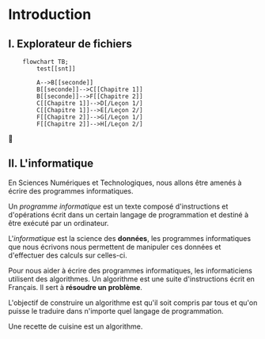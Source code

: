 # Introduction

## I. Explorateur de fichiers

```mermaid
    flowchart TB;
        test[[snt]]
        
        A-->B[[seconde]]
        B[[seconde]]-->C[[Chapitre 1]]
        B[[seconde]]-->F[[Chapitre 2]]
        C[[Chapitre 1]]-->D[/Leçon 1/]
        C[[Chapitre 1]]-->E[/Leçon 2/]
        F[[Chapitre 2]]-->G[/Leçon 1/]
        F[[Chapitre 2]]-->H[/Leçon 2/]
```

:file_folder:

## II. L'informatique

En Sciences Numériques et Technologiques, nous allons être amenés à écrire des programmes informatiques.

Un *programme informatique* est un texte composé d'instructions et d'opérations écrit dans un certain langage de programmation et destiné à être exécuté par un ordinateur.

L'*informatique* est la science des **données**, les programmes informatiques que nous écrivons nous permettent de manipuler ces données et d'effectuer des calculs sur celles-ci.

Pour nous aider à écrire des programmes informatiques, les informaticiens utilisent des algorithmes. Un algorithme est une suite d'instructions écrit en Français. Il sert à **résoudre un problème**.

L'objectif de construire un algorithme est qu'il soit compris par tous et qu'on puisse le traduire dans n'importe quel langage de programmation.

Une recette de cuisine est un algorithme.